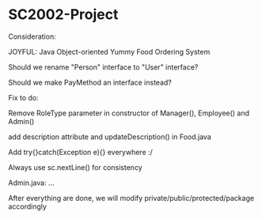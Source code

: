 # SC2002-Project

Consideration:

  JOYFUL: Java Object-oriented Yummy Food Ordering System

  Should we rename "Person" interface to "User" interface?

  Should we make PayMethod an interface instead?


Fix to do:

Remove RoleType parameter in constructor of Manager(), Employee() and Admin()

add description attribute and updateDescription() in Food.java

Add try{}catch(Exception e){} everywhere :/

Always use sc.nextLine() for consistency

Admin.java: ...

After everything are done, we will modify private/public/protected/package accordingly

